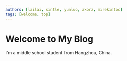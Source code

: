 ```yaml
---
authors: [lailai, sintle, yunluo, akorz, mirekintoc]
tags: [welcome, top]
---
```


# Welcome to My Blog

I'm a middle school student from Hangzhou, China.

<!-- truncate -->

